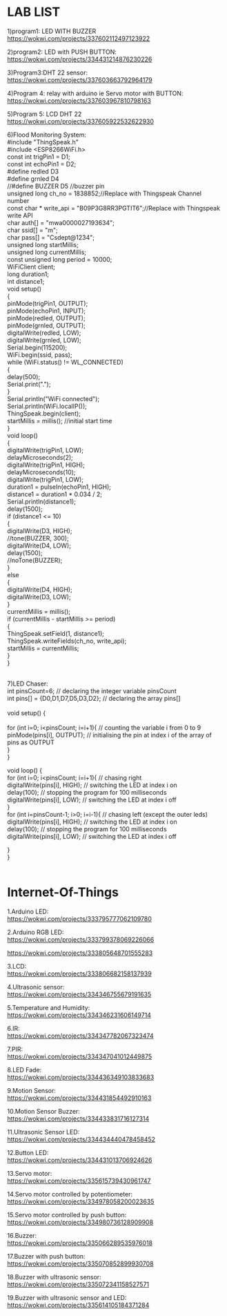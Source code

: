 # LAB LIST
1)program1: LED WITH BUZZER
https://wokwi.com/projects/337602112497123922

2)program2: LED with PUSH BUTTON:
https://wokwi.com/projects/334431214876230226

3)Program3:DHT 22 sensor:
https://wokwi.com/projects/337603663792964179

4)Program 4: relay with arduino ie Servo motor with BUTTON:
https://wokwi.com/projects/337603967810798163

5)Program 5: LCD DHT 22
https://wokwi.com/projects/337605922532622930

6)Flood Monitoring System:<br>
#include "ThingSpeak.h"<br>
#include <ESP8266WiFi.h><br>
const int trigPin1 = D1;<br>
const int echoPin1 = D2;<br>
#define redled D3<br>
#define grnled D4<br>
//#define BUZZER D5 //buzzer pin<br>
unsigned long ch_no = 1838852;//Replace with Thingspeak Channel number<br>
const char * write_api = "B09P3G8RR3PGTIT6";//Replace with Thingspeak write API<br>
char auth[] = "mwa0000027193634";<br>
char ssid[] = "m";<br>
char pass[] = "Csdept@1234";<br>
unsigned long startMillis;<br>
unsigned long currentMillis;<br>
const unsigned long period = 10000;<br>
WiFiClient  client;<br>
long duration1;<br>
int distance1;<br>
void setup()<br>
{<br>
  pinMode(trigPin1, OUTPUT);<br>
  pinMode(echoPin1, INPUT);<br>
  pinMode(redled, OUTPUT);<br>
  pinMode(grnled, OUTPUT);<br>
  digitalWrite(redled, LOW);<br>
  digitalWrite(grnled, LOW);<br>
  Serial.begin(115200);<br>
  WiFi.begin(ssid, pass);<br>
  while (WiFi.status() != WL_CONNECTED)<br>
  {<br>
    delay(500);<br>
    Serial.print(".");<br>
  }<br>
  Serial.println("WiFi connected");<br>
  Serial.println(WiFi.localIP());<br>
  ThingSpeak.begin(client);<br>
  startMillis = millis();  //initial start time<br>
}<br>
void loop()<br>
{<br>
  digitalWrite(trigPin1, LOW);<br>
  delayMicroseconds(2);<br>
  digitalWrite(trigPin1, HIGH);<br>
  delayMicroseconds(10);<br>
  digitalWrite(trigPin1, LOW);<br>
  duration1 = pulseIn(echoPin1, HIGH);<br>
  distance1 = duration1 * 0.034 / 2;<br>
  Serial.println(distance1);<br>
  delay(1500);<br>
  if (distance1 <= 10)<br>
  {<br>
    digitalWrite(D3, HIGH);<br>
    //tone(BUZZER, 300);<br>
    digitalWrite(D4, LOW);<br>
    delay(1500);<br>
    //noTone(BUZZER);<br>
  }<br>
  else<br>
  {<br>
    digitalWrite(D4, HIGH);<br>
    digitalWrite(D3, LOW);<br>
  }<br>
  currentMillis = millis();<br>
  if (currentMillis - startMillis >= period)<br>
  {<br>
    ThingSpeak.setField(1, distance1);<br>
    ThingSpeak.writeFields(ch_no, write_api);<br>
    startMillis = currentMillis;<br>
  }<br>
}<br><br>

7)LED Chaser:<br>
int pinsCount=6;                        // declaring the integer variable pinsCount<br>
int pins[] = {D0,D1,D7,D5,D3,D2};          // declaring the array pins[]<br>
 <br>
void setup() {         <br>       
  for (int i=0; i<pinsCount; i=i+1){    // counting the variable i from 0 to 9<br>
    pinMode(pins[i], OUTPUT);            // initialising the pin at index i of the array of pins as OUTPUT<br>
  }<br>
}<br>
 
void loop() {<br>
  for (int i=0; i<pinsCount; i=i+1){    // chasing right<br>
    digitalWrite(pins[i], HIGH);         // switching the LED at index i on<br>
    delay(100);                          // stopping the program for 100 milliseconds<br>
    digitalWrite(pins[i], LOW);          // switching the LED at index i off<br>
  }<br>
  for (int i=pinsCount-1; i>0; i=i-1){   // chasing left (except the outer leds)<br>
   digitalWrite(pins[i], HIGH);         // switching the LED at index i on<br>
    delay(100);                          // stopping the program for 100 milliseconds<br>
    digitalWrite(pins[i], LOW);          // switching the LED at index i off<br>
  
  }<br>
}<br><br>

# Internet-Of-Things<br>
1.Arduino LED:<br>
https://wokwi.com/projects/333795777062109780

2.Arduino RGB LED:<br>
https://wokwi.com/projects/333799378069226066

https://wokwi.com/projects/333805648701555283

3.LCD:<br>
https://wokwi.com/projects/333806682158137939

4.Ultrasonic sensor:<br>
https://wokwi.com/projects/334346755679191635

5.Temperature and Humidity:<br>
https://wokwi.com/projects/334346231606149714

6.IR:<br>
https://wokwi.com/projects/334347782067323474

7.PIR:<br>
https://wokwi.com/projects/334347041012449875

8.LED Fade:<br>
https://wokwi.com/projects/334436349103833683

9.Motion Sensor:<br>
https://wokwi.com/projects/334431854492910163

10.Motion Sensor Buzzer:<br>
https://wokwi.com/projects/334433831716127314

11.Ultrasonic Sensor LED:<br>
https://wokwi.com/projects/334434440478458452

12.Button LED:<br>
https://wokwi.com/projects/334431013706924626

13.Servo motor:<br>
https://wokwi.com/projects/335615739430961747

14.Servo motor controlled by potentiometer:<br>
https://wokwi.com/projects/334978058200023635

15.Servo motor controlled by push button:<br>
https://wokwi.com/projects/334980736128909908

16.Buzzer:<br>
https://wokwi.com/projects/335066289535976018

17.Buzzer with push button:<br>
https://wokwi.com/projects/335070852899930708

18.Buzzer with ultrasonic sensor:<br>
https://wokwi.com/projects/335072341158527571

19.Buzzer with ultrasonic sensor and LED:<br>
https://wokwi.com/projects/335614105184371284
